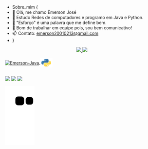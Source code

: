 - Sobre_mim {
- 👋 Olá, me chamo Emerson José
- 👀 Estudo Redes de computadores e programo em Java e Python.
- 🌱 "Esforço" é uma palavra que me define bem.
- 💞️ Bom de trabalhar em equipe pois, sou bem comunicativo! 
-  📫 Contato: emerson20010213@gmail.com 
-  }
 
 <div align="center">
  <a href="https://github.com/emersonjps">
  <img height="180em" src="https://github-readme-stats.vercel.app/api?username=emersonjps&show_icons=true&theme=dark&include_all_commits=true&count_private=true"/>
  <img height="180em" src="https://github-readme-stats.vercel.app/api/top-langs/?username=emersonjps&layout=compact&langs_count=7&theme=dark"/>
</div>

 </div>
<div style="display: inline_block"><br>
  <img align="center" alt="Emerson-Java" height="30" width="40" src="https://cdn.jsdelivr.net/gh/devicons/devicon/icons/java/java-original-wordmark.svg">
  <img align="center" alt="Emerosn-Python" height="30" width="40" src="https://raw.githubusercontent.com/devicons/devicon/master/icons/python/python-original.svg">
</div>

##

<div> 
  <a href="https://www.instagram.com/emerson_jps/" target="_blank"><img src="https://img.shields.io/badge/-Instagram-%23E4405F?style=for-the-badge&logo=instagram&logoColor=white" target="_blank"></a>
  <a href = "mailto:emerson20010213@gmail.com"><img src="https://img.shields.io/badge/-Gmail-%23333?style=for-the-badge&logo=gmail&logoColor=white" target="_blank"></a>
  <a href="https://www.linkedin.com/in/emerson-jos%C3%A9-196095186/" target="_blank"><img src="https://img.shields.io/badge/-LinkedIn-%230077B5?style=for-the-badge&logo=linkedin&logoColor=white" target="_blank"></a> 
 
  ![Snake animation](https://github.com/rafaballerini/rafaballerini/blob/output/github-contribution-grid-snake.svg)
 
</div>
